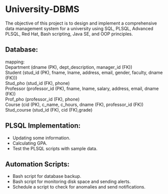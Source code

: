 # University-DBMS  
The objective of this project is to design and implement a comprehensive data management system for a university using SQL, PLSQL, Advanced PLSQL, Red Hat, Bash scripting, Java SE, and OOP principles. 
## Database:
mapping:  
Department (dname (PK), dept_description, manager_id (FK))  
Student (stud_id (PK), fname, lname, address, email, gender, faculty, dname (FK)))  
Stud_pho (stud_id (FK), phone)  
Professor (professor_id (PK), fname, lname, salary, address, email, dname (FK))  
Prof_pho (professor_id (FK), phone)  
Course (cid (PK), c_name, c_hours, dname (FK), professor_id (FK))  
Stud_course (stud_id (FK), cid (FK),grade)    
## PLSQL Implementation: 
-	Updating some information.  
-	Calculating GPA.  
-	Test the PLSQL scripts with sample data.  
## Automation Scripts:
-	Bash script for database backup.  
-	Bash script for monitoring disk space and sending alerts.  
-	Schedule a script to check for anomalies and send notifications.  
